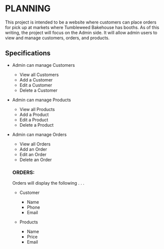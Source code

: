 # PLANNING
This project is intended to be a website where customers can place orders for pick up at markets where Tumbleweed Bakehouse has booths. As of this writing, the project will focus on the Admin side. It will allow admin users to view and manage customers, orders, and products.

## Specifications

- Admin can manage Customers
  * View all Customers
  * Add a Customer
  * Edit a Customer
  * Delete a Customer


- Admin can manage Products
  * View all Products
  * Add a Product
  * Edit a Product
  * Delete a Product


- Admin can manage Orders
  * View all Orders
  * Add an Order
  * Edit an Order
  * Delete an Order


  ### ORDERS:
  Orders will display the following . . .
  - Customer
    * Name
    * Phone
    * Email

  - Products
    * Name
    * Price
    * Email
